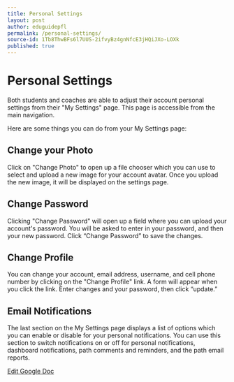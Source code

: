 ```yaml
---
title: Personal Settings
layout: post
author: eduguidepfl
permalink: /personal-settings/
source-id: 1Tb8ThwBFs6l7UUS-2ifvyBz4gnNfcE3jHQiJXo-LOXk
published: true
---
```

# Personal Settings

Both students and coaches are able to adjust their account personal settings from their "My Settings" page. This page is accessible from the main navigation.

Here are some things you can do from your My Settings page:

## Change your Photo

Click on "Change Photo" to open up a file chooser which you can use to select and upload a new image for your account avatar. Once you upload the new image, it will be displayed on the settings page.

## Change Password

Clicking "Change Password" will open up a field where you can upload your account's password. You will be asked to enter in your password, and then your new password. Click “Change Password” to save the changes.

## Change Profile

You can change your account, email address, username, and cell phone number by clicking on the "Change Profile" link. A form will appear when you click the link. Enter changes and your password, then click “update.”

## Email Notifications

The last section on the My Settings page displays a list of options which you can enable or disable for your personal notifications. You can use this section to switch notifications on or off for personal notifications, dashboard notifications, path comments and reminders, and the path email reports.

[Edit Google Doc](https://docs.google.com/document/d/1Tb8ThwBFs6l7UUS-2ifvyBz4gnNfcE3jHQiJXo-LOXk/edit?usp=sharing)

